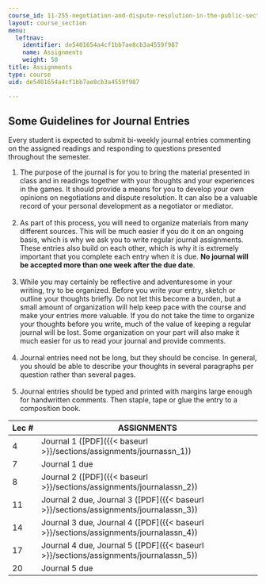 ```yaml
---
course_id: 11-255-negotiation-and-dispute-resolution-in-the-public-sector-spring-2005
layout: course_section
menu:
  leftnav:
    identifier: de5401654a4cf1bb7ae8cb3a4559f987
    name: Assignments
    weight: 50
title: Assignments
type: course
uid: de5401654a4cf1bb7ae8cb3a4559f987

---
```


Some Guidelines for Journal Entries
-----------------------------------

Every student is expected to submit bi-weekly journal entries commenting on the assigned readings and responding to questions presented throughout the semester.

1.  The purpose of the journal is for you to bring the material presented in class and in readings together with your thoughts and your experiences in the games. It should provide a means for you to develop your own opinions on negotiations and dispute resolution. It can also be a valuable record of your personal development as a negotiator or mediator.  
     
2.  As part of this process, you will need to organize materials from many different sources. This will be much easier if you do it on an ongoing basis, which is why we ask you to write regular journal assignments. These entries also build on each other, which is why it is extremely important that you complete each entry when it is due. **No journal will be accepted more than one week after the due date**.  
     
3.  While you may certainly be reflective and adventuresome in your writing, try to be organized. Before you write your entry, sketch or outline your thoughts briefly. Do not let this become a burden, but a small amount of organization will help keep pace with the course and make your entries more valuable. If you do not take the time to organize your thoughts before you write, much of the value of keeping a regular journal will be lost. Some organization on your part will also make it much easier for us to read your journal and provide comments.  
     
4.  Journal entries need not be long, but they should be concise. In general, you should be able to describe your thoughts in several paragraphs per question rather than several pages.  
     
5.  Journal entries should be typed and printed with margins large enough for handwritten comments. Then staple, tape or glue the entry to a composition book.

| Lec # | ASSIGNMENTS |
| --- | --- |
| 4 | Journal 1 ([PDF]({{< baseurl >}}/sections/assignments/journassn_1)) |
| 7 | Journal 1 due |
| 8 | Journal 2 ([PDF]({{< baseurl >}}/sections/assignments/journalassn_2)) |
| 11 | Journal 2 due, Journal 3 ([PDF]({{< baseurl >}}/sections/assignments/journalassn_3)) |
| 14 | Journal 3 due, Journal 4 ([PDF]({{< baseurl >}}/sections/assignments/journalassn_4)) |
| 17 | Journal 4 due, Journal 5 ([PDF]({{< baseurl >}}/sections/assignments/journalassn_5)) |
| 20 | Journal 5 due